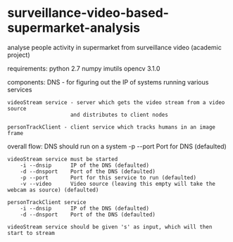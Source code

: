 # surveillance-video-based-supermarket-analysis
analyse people activity in supermarket from surveillance video (academic project)

requirements:
	python 2.7
	numpy
	imutils
	opencv 3.1.0

components:
	DNS - for figuring out the IP of systems running various services
	
	videoStream service - server which gets the video stream from a video source 
						and distributes to client nodes

	personTrackClient - client service which tracks humans in an image frame


overall flow:
	DNS should run on a system
		-p --port 		Port for DNS (defaulted)

	videoStream service must be started 
		-i --dnsip  	IP of the DNS (defaulted)
		-d --dnsport 	Port of the DNS (defaulted)
		-p --port 		Port for this service to run (defaulted)
		-v --video 		Video source (leaving this empty will take the webcam as source) (defaulted)

	personTrackClient service 
		-i --dnsip  	IP of the DNS (defaulted)
		-d --dnsport 	Port of the DNS (defaulted)

	videoStream service should be given 's' as input, which will then start to stream

